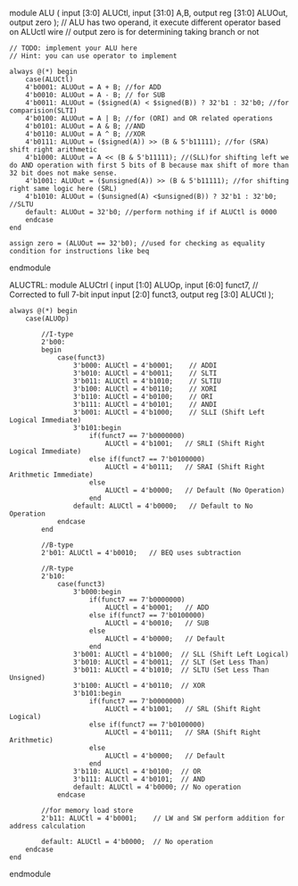 module ALU (
    input [3:0] ALUCtl,
    input [31:0] A,B,
    output reg [31:0] ALUOut,
    output zero
);
    // ALU has two operand, it execute different operator based on ALUctl wire 
    // output zero is for determining taking branch or not 

    // TODO: implement your ALU here
    // Hint: you can use operator to implement
    
    always @(*) begin
        case(ALUCtl)
        4'b0001: ALUOut = A + B; //for ADD
        4'b0010: ALUOut = A - B; // for SUB
        4'b0011: ALUOut = ($signed(A) < $signed(B)) ? 32'b1 : 32'b0; //for comparision(SLTI)
        4'b0100: ALUOut = A | B; //for (ORI) and OR related operations
        4'b0101: ALUOut = A & B; //AND
        4'b0110: ALUOut = A ^ B; //XOR
        4'b0111: ALUOut = ($signed(A)) >> (B & 5'b11111); //for (SRA) shift right arithmetic
        4'b1000: ALUOut = A << (B & 5'b11111); //(SLL)for shifting left we do AND operation with first 5 bits of B because max shift of more than 32 bit does not make sense. 
        4'b1001: ALUOut = ($unsigned(A)) >> (B & 5'b11111); //for shifting right same logic here (SRL) 
        4'b1010: ALUOut = ($unsigned(A) <$unsigned(B)) ? 32'b1 : 32'b0; //SLTU 
        default: ALUOut = 32'b0; //perform nothing if if ALUCtl is 0000
        endcase
    end

    assign zero = (ALUOut == 32'b0); //used for checking as equality condition for instructions like beq
endmodule

ALUCTRL:
module ALUCtrl (
    input [1:0] ALUOp,
    input [6:0] funct7,  // Corrected to full 7-bit input
    input [2:0] funct3,
    output reg [3:0] ALUCtl
);

    always @(*) begin
        case(ALUOp)

            //I-type
            2'b00:
            begin
                case(funct3)
                    3'b000: ALUCtl = 4'b0001;    // ADDI
                    3'b010: ALUCtl = 4'b0011;    // SLTI
                    3'b011: ALUCtl = 4'b1010;    // SLTIU
                    3'b100: ALUCtl = 4'b0110;    // XORI
                    3'b110: ALUCtl = 4'b0100;    // ORI
                    3'b111: ALUCtl = 4'b0101;    // ANDI
                    3'b001: ALUCtl = 4'b1000;    // SLLI (Shift Left Logical Immediate)
                    3'b101:begin
                        if(funct7 == 7'b0000000)  
                            ALUCtl = 4'b1001;   // SRLI (Shift Right Logical Immediate)
                        else if(funct7 == 7'b0100000)  
                            ALUCtl = 4'b0111;   // SRAI (Shift Right Arithmetic Immediate)
                        else
                            ALUCtl = 4'b0000;   // Default (No Operation)
                        end
                    default: ALUCtl = 4'b0000;   // Default to No Operation
                endcase
            end

            //B-type
            2'b01: ALUCtl = 4'b0010;   // BEQ uses subtraction

            //R-type
            2'b10: 
                case(funct3)
                    3'b000:begin
                        if(funct7 == 7'b0000000)  
                            ALUCtl = 4'b0001;   // ADD
                        else if(funct7 == 7'b0100000)
                            ALUCtl = 4'b0010;   // SUB
                        else
                            ALUCtl = 4'b0000;   // Default
                        end
                    3'b001: ALUCtl = 4'b1000;  // SLL (Shift Left Logical)
                    3'b010: ALUCtl = 4'b0011;  // SLT (Set Less Than)
                    3'b011: ALUCtl = 4'b1010;  // SLTU (Set Less Than Unsigned)
                    3'b100: ALUCtl = 4'b0110;  // XOR
                    3'b101:begin
                        if(funct7 == 7'b0000000)  
                            ALUCtl = 4'b1001;   // SRL (Shift Right Logical)
                        else if(funct7 == 7'b0100000)  
                            ALUCtl = 4'b0111;   // SRA (Shift Right Arithmetic)
                        else
                            ALUCtl = 4'b0000;   // Default
                        end
                    3'b110: ALUCtl = 4'b0100;  // OR
                    3'b111: ALUCtl = 4'b0101;  // AND
                    default: ALUCtl = 4'b0000; // No operation
                endcase
            
            //for memory load store
            2'b11: ALUCtl = 4'b0001;    // LW and SW perform addition for address calculation

            default: ALUCtl = 4'b0000;  // No operation
        endcase
    end
endmodule
